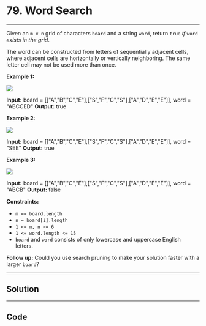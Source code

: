 # 79. Word Search

---

Given an `m x n` grid of characters `board` and a string `word`, return `true` _if_ `word` _exists in the grid_.

The word can be constructed from letters of sequentially adjacent cells, where adjacent cells are horizontally or vertically neighboring. The same letter cell may not be used more than once.

 

**Example 1:**

![](https://assets.leetcode.com/uploads/2020/11/04/word2.jpg)


**Input:** board = [["A","B","C","E"],["S","F","C","S"],["A","D","E","E"]], word = "ABCCED"
**Output:** true


**Example 2:**

![](https://assets.leetcode.com/uploads/2020/11/04/word-1.jpg)


**Input:** board = [["A","B","C","E"],["S","F","C","S"],["A","D","E","E"]], word = "SEE"
**Output:** true


**Example 3:**

![](https://assets.leetcode.com/uploads/2020/10/15/word3.jpg)


**Input:** board = [["A","B","C","E"],["S","F","C","S"],["A","D","E","E"]], word = "ABCB"
**Output:** false


 

**Constraints:**

  * `m == board.length`
  * `n = board[i].length`
  * `1 <= m, n <= 6`
  * `1 <= word.length <= 15`
  * `board` and `word` consists of only lowercase and uppercase English letters.



 

**Follow up:** Could you use search pruning to make your solution faster with a larger `board`?

---

## Solution



---

## Code
```python


```
